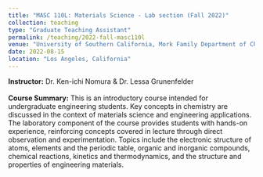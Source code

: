```yaml
---
title: "MASC 110L: Materials Science - Lab section (Fall 2022)"
collection: teaching
type: "Graduate Teaching Assistant" 
permalink: /teaching/2022-fall-masc110l
venue: "University of Southern California, Mork Family Department of Chemical Engineering & Materials Science"
date: 2022-08-15
location: "Los Angeles, California"
---
```

<b>Instructor:</b> Dr. Ken-ichi Nomura & Dr. Lessa Grunenfelder
<br>
<br>
<b>Course Summary:</b>
This is an introductory course intended for undergraduate engineering students. Key concepts in chemistry are discussed in the context of materials science and engineering applications. The laboratory component of the course provides students with hands-on experience, reinforcing concepts covered in lecture through direct observation and experimentation. Topics include the electronic structure of atoms, elements and the periodic table, organic and inorganic compounds, chemical reactions, kinetics and thermodynamics, and the structure and properties of engineering materials.